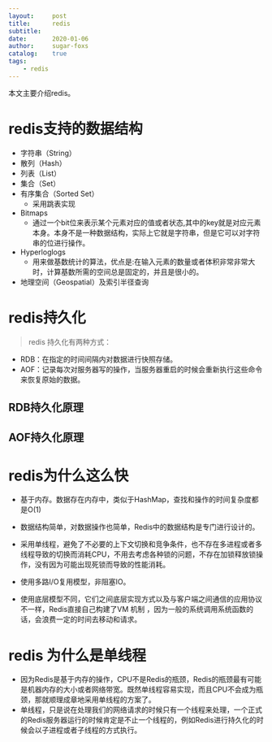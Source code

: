 ```yaml
---
layout:     post
title:      redis
subtitle:   
date:       2020-01-06
author:     sugar-foxs
catalog: 	true
tags:
    - redis
---
```


本文主要介绍redis。

<!-- more -->

# redis支持的数据结构

- 字符串（String）
- 散列（Hash）
- 列表（List）
- 集合（Set）
- 有序集合（Sorted Set）
    - 采用跳表实现
- Bitmaps
    - 通过一个bit位来表示某个元素对应的值或者状态,其中的key就是对应元素本身。本身不是一种数据结构，实际上它就是字符串，但是它可以对字符串的位进行操作。
- Hyperloglogs
    - 用来做基数统计的算法，优点是:在输入元素的数量或者体积非常非常大时，计算基数所需的空间总是固定的，并且是很小的。
- 地理空间（Geospatial）及索引半径查询

# redis持久化
> redis 持久化有两种方式：
- RDB：在指定的时间间隔内对数据进行快照存储。
- AOF：记录每次对服务器写的操作，当服务器重启的时候会重新执行这些命令来恢复原始的数据。

## RDB持久化原理


## AOF持久化原理


# redis为什么这么快
- 基于内存。数据存在内存中，类似于HashMap，查找和操作的时间复杂度都是O(1)

- 数据结构简单，对数据操作也简单，Redis中的数据结构是专门进行设计的。

- 采用单线程，避免了不必要的上下文切换和竞争条件，也不存在多进程或者多线程导致的切换而消耗CPU，不用去考虑各种锁的问题，不存在加锁释放锁操作，没有因为可能出现死锁而导致的性能消耗。

- 使用多路I/O复用模型，非阻塞IO。

- 使用底层模型不同，它们之间底层实现方式以及与客户端之间通信的应用协议不一样，Redis直接自己构建了VM 机制 ，因为一般的系统调用系统函数的话，会浪费一定的时间去移动和请求。

# redis 为什么是单线程
- 因为Redis是基于内存的操作，CPU不是Redis的瓶颈，Redis的瓶颈最有可能是机器内存的大小或者网络带宽。既然单线程容易实现，而且CPU不会成为瓶颈，那就顺理成章地采用单线程的方案了。
- 单线程，只是说在处理我们的网络请求的时候只有一个线程来处理，一个正式的Redis服务器运行的时候肯定是不止一个线程的，例如Redis进行持久化的时候会以子进程或者子线程的方式执行。
